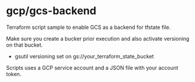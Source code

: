 # gcp/gcs-backend
Terraform script sample to enable GCS as a backend for tfstate file.

Make sure you create a bucker prior execution and also activate versioning on that bucket.

* gsutil versioning set on gs://your_terraform_state_bucket

Scripts uses a GCP service account and a JSON file with your account token.
